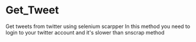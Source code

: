 # Get_Tweet
Get tweets from twitter using selenium scarpper
In this method you need to login to your twitter account and it's slower than snscrap method
